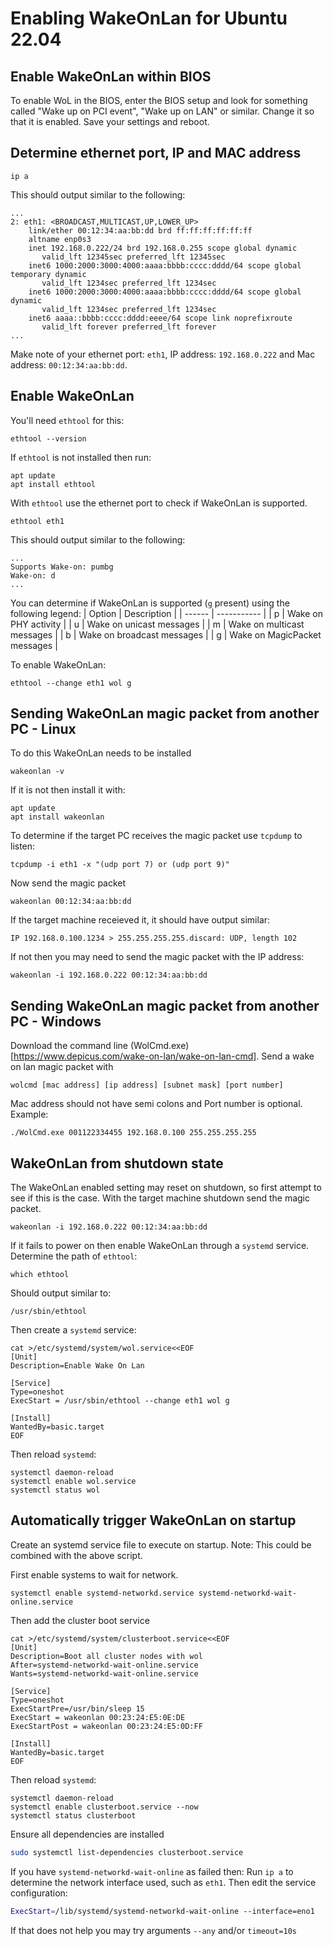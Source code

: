 # Enabling WakeOnLan for Ubuntu 22.04

## Enable WakeOnLan within BIOS
To enable WoL in the BIOS, enter the BIOS setup and look for something called "Wake up on PCI event", "Wake up on LAN" or similar. Change it so that it is enabled. Save your settings and reboot.

## Determine ethernet port, IP and MAC address
```
ip a
```

This should output similar to the following:
```
...
2: eth1: <BROADCAST,MULTICAST,UP,LOWER_UP>
    link/ether 00:12:34:aa:bb:dd brd ff:ff:ff:ff:ff:ff
    altname enp0s3
    inet 192.168.0.222/24 brd 192.168.0.255 scope global dynamic
       valid_lft 12345sec preferred_lft 12345sec
    inet6 1000:2000:3000:4000:aaaa:bbbb:cccc:dddd/64 scope global temporary dynamic
       valid_lft 1234sec preferred_lft 1234sec
    inet6 1000:2000:3000:4000:aaaa:bbbb:cccc:dddd/64 scope global dynamic
       valid_lft 1234sec preferred_lft 1234sec
    inet6 aaaa::bbbb:cccc:dddd:eeee/64 scope link noprefixroute
       valid_lft forever preferred_lft forever
...
```
Make note of your ethernet port: `eth1`, IP address: `192.168.0.222` and Mac address: `00:12:34:aa:bb:dd`.

## Enable WakeOnLan
You'll need `ethtool` for this:
```
ethtool --version
```
If `ethtool` is not installed then run:
```
apt update
apt install ethtool
```
With `ethtool` use the ethernet port to check if WakeOnLan is supported.
```
ethtool eth1
```
This should output similar to the following:
```
...
Supports Wake-on: pumbg
Wake-on: d
...
```
You can determine if WakeOnLan is supported (`g` present) using the following legend:
| Option | Description |
| ------ | ----------- |
| p      | Wake on PHY activity |
| u      | Wake on unicast messages |
| m      | Wake on multicast messages |
| b      | Wake on broadcast messages |
| g      | Wake on MagicPacket messages |

To enable WakeOnLan:
```
ethtool --change eth1 wol g
```

## Sending WakeOnLan magic packet from another PC - Linux
To do this WakeOnLan needs to be installed
```
wakeonlan -v
```
If it is not then install it with:
```
apt update
apt install wakeonlan
```
To determine if the target PC receives the magic packet use `tcpdump` to listen:
```
tcpdump -i eth1 -x "(udp port 7) or (udp port 9)"
```
Now send the magic packet
```
wakeonlan 00:12:34:aa:bb:dd
```
If the target machine receieved it, it should have output similar:
```
IP 192.168.0.100.1234 > 255.255.255.255.discard: UDP, length 102
```
If not then you may need to send the magic packet with the IP address:
```
wakeonlan -i 192.168.0.222 00:12:34:aa:bb:dd
```

## Sending WakeOnLan magic packet from another PC - Windows
Download the command line (WolCmd.exe)[https://www.depicus.com/wake-on-lan/wake-on-lan-cmd].
Send a wake on lan magic packet with
```
wolcmd [mac address] [ip address] [subnet mask] [port number]
```
Mac address should not have semi colons and Port number is optional. Example:
```
./WolCmd.exe 001122334455 192.168.0.100 255.255.255.255
```

## WakeOnLan from shutdown state
The WakeOnLan enabled setting may reset on shutdown, so first attempt to see if this is the case.
With the target machine shutdown send the magic packet.
```
wakeonlan -i 192.168.0.222 00:12:34:aa:bb:dd
```
If it fails to power on then enable WakeOnLan through a `systemd` service.
Determine the path of `ethtool`:
```
which ethtool
```
Should output similar to:
```
/usr/sbin/ethtool
```
Then create a `systemd` service:
```
cat >/etc/systemd/system/wol.service<<EOF
[Unit]
Description=Enable Wake On Lan

[Service]
Type=oneshot
ExecStart = /usr/sbin/ethtool --change eth1 wol g

[Install]
WantedBy=basic.target
EOF
```
Then reload `systemd`:
```
systemctl daemon-reload
systemctl enable wol.service
systemctl status wol
```

## Automatically trigger WakeOnLan on startup
Create an systemd service file to execute on startup. Note: This could be combined with the above script.

First enable systems to wait for network.
```
systemctl enable systemd-networkd.service systemd-networkd-wait-online.service
```

Then add the cluster boot service
```
cat >/etc/systemd/system/clusterboot.service<<EOF
[Unit]
Description=Boot all cluster nodes with wol
After=systemd-networkd-wait-online.service
Wants=systemd-networkd-wait-online.service

[Service]
Type=oneshot
ExecStartPre=/usr/bin/sleep 15
ExecStart = wakeonlan 00:23:24:E5:0E:DE
ExecStartPost = wakeonlan 00:23:24:E5:0D:FF

[Install]
WantedBy=basic.target
EOF
```
Then reload `systemd`:
```
systemctl daemon-reload
systemctl enable clusterboot.service --now
systemctl status clusterboot
```

Ensure all dependencies are installed
```bash
sudo systemctl list-dependencies clusterboot.service
```
If you have `systemd-networkd-wait-online` as failed then:
Run `ip a` to determine the network interface used, such as `eth1`.
Then edit the service configuration:
```bash
ExecStart=/lib/systemd/systemd-networkd-wait-online --interface=eno1
```
If that does not help you may try arguments `--any` and/or `timeout=10s`
